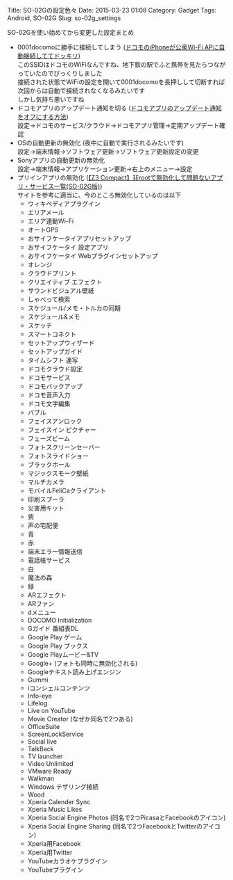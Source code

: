 Title: SO-02Gの設定色々
Date: 2015-03-23 01:08
Category: Gadget
Tags: Android, SO-02G
Slug: so-02g_settings

SO-02Gを使い始めてから変更した設定まとめ

* 0001docomoに勝手に接続してしまう ([ドコモのiPhoneが公衆Wi-Fi APに自動接続しててドッキリ](http://mikkagashi.cocolog-nifty.com/kasukadari/2013/12/iphonewi-fioff-.html))  
このSSIDはドコモのWiFiなんですね、地下鉄の駅でふと携帯を見たらつながっていたのでびっくりしました  
接続された状態でWiFiの設定を開いて0001docomoを長押しして切断すれば次回からは自動で接続されなくなるみたいです  
しかし気持ち悪いですね
* ドコモアプリのアップデート通知を切る ([ドコモアプリのアップデート通知をオフにする方法](http://xperiaz.kurosuke.biz/archives/625))  
設定→ドコモのサービス/クラウド→ドコモアプリ管理→定期アップデート確認
* OSの自動更新の無効化 (夜中に自動で実行されるみたいです)  
設定→端末情報→ソフトウェア更新→ソフトウェア更新設定の変更
* Sonyアプリの自動更新の無効化  
設定→端末情報→アプリケーション更新→右上のメニュー→設定
* プリインアプリの無効化 ([【Z3 Compact】非rootで無効化して問題ないアプリ・サービス一覧(SO-02G版)](http://xperia-freaks.org/2014/12/14/so02g-disable/))  
サイトを参考に適当に、今のところ無効化しているのは以下
    * ウィキペディアプラグイン
    * エリアメール
    * エリア連動Wi-Fi
    * オートGPS
    * おサイフケータイアプリセットアップ
    * おサイフケータイ 設定アプリ
    * おサイフケータイ Webプラグインセットアップ
    * オレンジ
    * クラウドプリント
    * クリエイティブ エフェクト
    * サウンドビジュアル壁紙
    * しゃべって検索
    * スケジュール/メモ・トルカの同期
    * スケジュール&メモ
    * スケッチ
    * スマートコネクト
    * セットアップウィザード
    * セットアップガイド
    * タイムシフト 連写
    * ドコモクラウド設定
    * ドコモサービス
    * ドコモバックアップ
    * ドコモ音声入力
    * ドコモ文字編集
    * バブル
    * フェイスアンロック
    * フェイスイン ピクチャー
    * フェーズビーム
    * フォトスクリーンセーバー
    * フォトスライドショー
    * ブラックホール
    * マジックスモーク壁紙
    * マルチカメラ
    * モバイルFeliCaクライアント
    * 印刷スプーラ
    * 災害用キット
    * 紫
    * 声の宅配便
    * 青
    * 赤
    * 端末エラー情報送信
    * 電話帳サービス
    * 白
    * 魔法の森
    * 緑
    * ARエフェクト
    * ARファン
    * dメニュー
    * DOCOMO Initialization
    * Gガイド 番組表DL
    * Google Play ゲーム
    * Google Play ブックス
    * Google Playムービー&TV
    * Google+ (フォトも同時に無効化される)
    * Googleテキスト読み上げエンジン
    * Gummi
    * iコンシェルコンテンツ
    * Info-eye
    * Lifelog
    * Live on YouTube
    * Movie Creator (なぜか同名で2つある)
    * OfficeSuite
    * ScreenLockService
    * Social live
    * TalkBack
    * TV launcher
    * Video Unlimited
    * VMware Ready
    * Walkman
    * Windows テザリング接続
    * Wood
    * Xperia Calender Sync
    * Xperia Music Likes
    * Xperia Social Engine Photos (同名で2つPicasaとFacebookのアイコン)
    * Xperia Social Engine Sharing (同名で2つFacebookとTwitterのアイコン)
    * Xperia用Facebook
    * Xperia用Twitter
    * YouTubeカラオケプラグイン
    * YouTubeプラグイン

